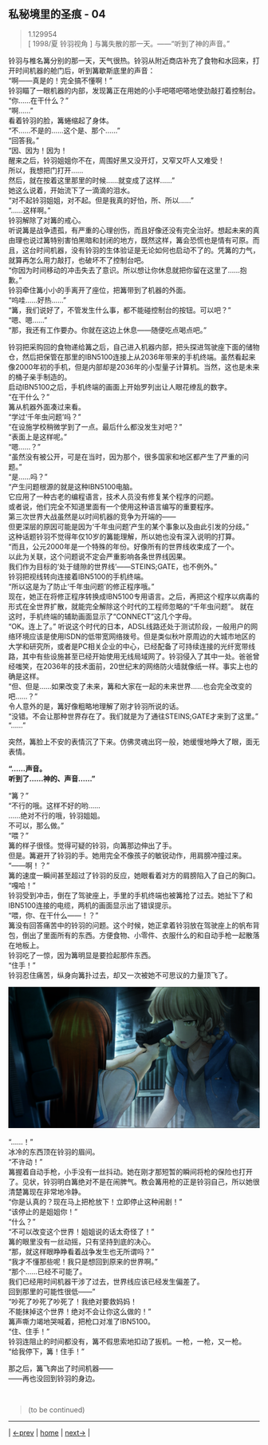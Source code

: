 ## 私秘境里的圣痕 - 04
> 1.129954  
> [ 1998/夏 铃羽视角 ] 与篝失散的那一天。——“听到了神的声音。”  

铃羽与椎名篝分别的那一天，天气很热。铃羽从附近商店补充了食物和水回来，打开时间机器的舱门后，听到篝歇斯底里的声音：  
“啊——真是的！完全搞不懂啊！”  
铃羽瞄了一眼机器的内部，发现篝正在用她的小手吧嗒吧嗒地使劲敲打着控制台。  
“你……在干什么？”  
“啊……”  
看着铃羽的脸，篝蜷缩起了身体。  
“不……不是的……这个是、那个……”  
“回答我。”  
“因、因为！因为！  
 醒来之后，铃羽姐姐你不在，周围好黑又没开灯，又窄又吓人又难受！  
 所以，我想把门打开……  
 然后，就在按着这里那里的时候……就变成了这样……”  
她这么说着，开始流下了一滴滴的泪水。  
“对不起铃羽姐姐，对不起。但是我真的好怕，所、所以……”  
“……这样啊。”  
铃羽解除了对篝的戒心。  
听说篝是战争遗孤，有严重的心理创伤，而且好像还没有完全治好。想起未来的真由理也说过篝特别害怕黑暗和封闭的地方，既然这样，篝会恐慌也是情有可原。而且，这台时间机器，没有铃羽的生体验证是无论如何也启动不了的。凭篝的力气，就算再怎么用力敲打，也破坏不了控制台吧。  
“你因为时间移动的冲击失去了意识。所以想让你休息就把你留在这里了……抱歉。”  
铃羽牵住篝小小的手离开了座位，把篝带到了机器的外面。  
“呜哇……好热……”  
“篝，我们说好了，不管发生什么事，都不能碰控制台的按钮。可以吧？”  
“嗯、嗯……”  
“那，我还有工作要办。你就在这边上休息——随便吃点喝点吧。”  

铃羽把采购回的食物递给篝之后，自己进入机器内部，把头探进驾驶座下面的储物仓，然后把保管在那里的IBN5100连接上从2036年带来的手机终端。虽然看起来像2000年初的手机，但是内部却是2036年的小型量子计算机。当然，这也是未来的桶子亲手制造的。  
启动IBN5100之后，手机终端的画面上开始罗列出让人眼花缭乱的数字。  
“在干什么？”  
篝从机器外面凑过来看。  
“学过‘千年虫问题’吗？”  
“在设施学校稍微学到了一点。最后什么都没发生对吧？”  
“表面上是这样呢。”  
“嗯……？”  
“虽然没有被公开，可是在当时，因为那个，很多国家和地区都产生了严重的问题。”  
“是……吗？”  
“产生问题根源的就是这种IBN5100电脑。  
 它应用了一种古老的编程语言，技术人员没有修复某个程序的问题。  
 或者说，他们完全不知道里面有一个使用这种语言编写的重要程序。  
 第三次世界大战虽然是以时间机器的竞争为开端的——  
 但更深层的原因可能是因为‘千年虫问题’产生的某个事象以及由此引发的分歧。”  
这种话题铃羽不觉得年仅10岁的篝能理解，所以她也没有深入说明的打算。  
“而且，公元2000年是一个特殊的年份。好像所有的世界线收束成了一个。  
 以此为关联，这个问题说不定会严重影响各条世界线因果。  
 我们作为目标的‘处于缝隙的世界线’——STEINS;GATE，也不例外。”  
铃羽把视线转向连接着IBN5100的手机终端。  
“所以这是为了防止‘千年虫问题’的修正程序哦。”  
现在，她正在将修正程序转换成IBN5100专用语言。之后，再把这个程序以病毒的形式在全世界扩散，就能完全解除这个时代的工程师忽略的“千年虫问题”。
就在这时，手机终端的辅助画面显示了“CONNECT”这几个字母。  
“OK。连上了。”
听说这个时代的日本，ADSL线路还处于测试阶段，一般用户的网络环境应该是使用ISDN的低带宽网络拨号。但是类似秋叶原周边的大城市地区的大学和研究所，或者是PC相关企业的中心，已经配备了可持续连接的光纤宽带线路，其中有些设施甚至已经开始使用无线局域网了。铃羽侵入了其中一处。爸爸曾经嗤笑，在2036年的技术面前，20世纪末的网络防火墙就像纸一样。事实上也的确是这样。  
“但、但是……如果改变了未来，篝和大家在一起的未来世界……也会完全改变的吧……？”  
令人意外的是，篝好像粗略地理解了刚才铃羽所说的话。  
“没错。不会让那种世界存在了。我们就是为了通往STEINS;GATE才来到了这里。”  
“……”  

突然，篝脸上不安的表情沉了下来。仿佛灵魂出窍一般，她缓慢地睁大了眼，面无表情。  

**“……声音。**  
**听到了……神的、声音……”**  

“篝？”  
“不行的哦。这样不好的哟……  
 ……绝对不行的哦，铃羽姐姐。  
 不可以，那么做。”  
“喂？”  
篝的样子很怪。觉得可疑的铃羽，向篝那边伸出了手。  
但是。篝避开了铃羽的手。她用完全不像孩子的敏锐动作，用肩膀冲撞过来。  
“——啊！？”  
篝的速度一瞬间甚至超过了铃羽的反应，她眼看着对方的肩膀陷入了自己的胸口。  
“嘎哈！”  
铃羽受到冲击，倒在了驾驶座上，手里的手机终端也被篝抢了过去。她扯下了和IBN5100连接的电缆，两机的画面显示出了错误提示。  
“喂，你、在干什么——！？”  
篝没有回答痛苦中的铃羽的问题。这个时候，她正拿着铃羽放在驾驶座上的帆布背包，倒出了里面所有的东西。方便食物、小零件、衣服什么的和自动手枪一起散落在地板上。  
铃羽吃了一惊，因为篝明显是要捡起那件东西。  
“住手！”  
铃羽忍住痛苦，纵身向篝扑过去，却又一次被她不可思议的力量顶飞了。  

![](../img/0025-1.png)

“……！”  
冰冷的东西顶在铃羽的眉间。  
“不许动！”  
篝握着自动手枪，小手没有一丝抖动。她在刚才那短暂的瞬间将枪的保险也打开了。见状，铃羽明白篝绝对不是在闹脾气。教会篝用枪的正是铃羽自己，所以她很清楚篝现在非常地冷静。  
“你是认真的？现在马上把枪放下！立即停止这种闹剧！”  
“该停止的是姐姐你！”  
“什么？”  
“不可以改变这个世界！姐姐说的话太奇怪了！”  
篝的眼里没有一丝动摇，只有坚持到底的决心。  
“那，就这样眼睁睁看着战争发生也无所谓吗？”  
“我才不懂那些呢！我只是想回到原来的世界啊。”  
“那个……已经不可能了。  
 我们已经用时间机器干涉了过去，世界线应该已经发生偏差了。  
 回到那里的可能性很低——”  
“吵死了吵死了吵死了！我绝对要救妈妈！  
 不能抹掉这个世界！绝对不会让你这么做的！”  
篝声嘶力竭地哭喊着，把枪口对准了IBN5100。  
“住、住手！”  
铃羽连阻止的时间都没有，篝不假思索地扣动了扳机。一枪，一枪，又一枪。  
“给我停下，篝！住手！”  

那之后，篝飞奔出了时间机器——  
——再也没回到铃羽的身边。  


<br/>

> (to be continued)
---

| [←prev](./0039) | [home](../../) | [next→](./0041) |
